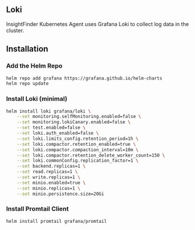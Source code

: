## Loki
InsightFinder Kubernetes Agent uses Grafana Loki to collect log data in the cluster.

## Installation
### Add the Helm Repo
```bash
helm repo add grafana https://grafana.github.io/helm-charts
helm repo update
```

### Install Loki (minimal)
```bash
helm install loki grafana/loki \
    --set monitoring.selfMonitoring.enabled=false \
    --set monitoring.lokiCanary.enabled=false \
    --set test.enabled=false \
    --set loki.auth_enabled=false \
    --set loki.limits_config.retention_period=1h \
    --set loki.compactor.retention_enabled=true \
    --set loki.compactor.compaction_interval=10m \
    --set loki.compactor.retention_delete_worker_count=150 \
    --set loki.commonConfig.replication_factor=1 \
    --set backend.replicas=1 \
    --set read.replicas=1 \
    --set write.replicas=1 \
    --set minio.enabled=true \
    --set minio.replicas=1 \
    --set minio.persistence.size=20Gi
```

### Install Promtail Client
```bash
helm install promtail grafana/promtail
```